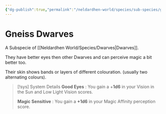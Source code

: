 ```yaml
---
{"dg-publish":true,"permalink":"/neldardhen-world/species/sub-species/gneiss-dwarves/"}
---
```


# Gneiss Dwarves
A Subspecie of [[Neldardhen World/Species/Dwarves\|Dwarves]].

They have better eyes then other Dwarves and can perceive magic a bit better too.

Their skin shows bands or layers of different colouration. (usually two alternating colours).

> [!sys] System Details
> **Good Eyes** : You gain a +**1d6** in your Vision in the Sun and Low Light Vision scores.
> 
> **Magic Sensitive** : You gain a **+1d6** in your Magic Affinity perception score.
